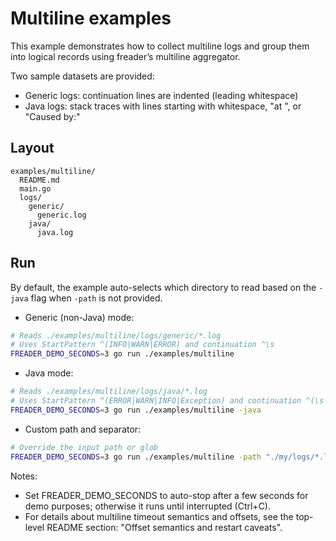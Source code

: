 # Multiline examples

This example demonstrates how to collect multiline logs and group them into logical records using freader’s multiline aggregator.

Two sample datasets are provided:
- Generic logs: continuation lines are indented (leading whitespace)
- Java logs: stack traces with lines starting with whitespace, "at ", or "Caused by:"

## Layout

```
examples/multiline/
  README.md
  main.go
  logs/
    generic/
      generic.log
    java/
      java.log
```

## Run

By default, the example auto-selects which directory to read based on the `-java` flag when `-path` is not provided.

- Generic (non-Java) mode:

```bash
# Reads ./examples/multiline/logs/generic/*.log
# Uses StartPattern ^(INFO|WARN|ERROR) and continuation ^\s
FREADER_DEMO_SECONDS=3 go run ./examples/multiline
```

- Java mode:

```bash
# Reads ./examples/multiline/logs/java/*.log
# Uses StartPattern ^(ERROR|WARN|INFO|Exception) and continuation ^(\s|at\s|Caused by:)
FREADER_DEMO_SECONDS=3 go run ./examples/multiline -java
```

- Custom path and separator:

```bash
# Override the input path or glob
FREADER_DEMO_SECONDS=3 go run ./examples/multiline -path "./my/logs/*.log" -sep "\n" -timeout 500ms
```

Notes:
- Set FREADER_DEMO_SECONDS to auto-stop after a few seconds for demo purposes; otherwise it runs until interrupted (Ctrl+C).
- For details about multiline timeout semantics and offsets, see the top-level README section: "Offset semantics and restart caveats".
